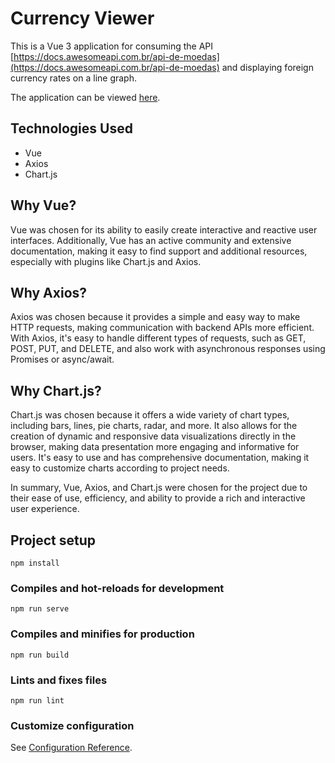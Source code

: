 # Currency Viewer

This is a Vue 3 application for consuming the API [https://docs.awesomeapi.com.br/api-de-moedas](https://docs.awesomeapi.com.br/api-de-moedas) and displaying foreign currency rates on a line graph.

The application can be viewed [here](https://currencyviewer.netlify.app/).

## Technologies Used

-   Vue
-   Axios
-   Chart.js

## Why Vue?

Vue was chosen for its ability to easily create interactive and reactive user interfaces. Additionally, Vue has an active community and extensive documentation, making it easy to find support and additional resources, especially with plugins like Chart.js and Axios.

## Why Axios?

Axios was chosen because it provides a simple and easy way to make HTTP requests, making communication with backend APIs more efficient. With Axios, it's easy to handle different types of requests, such as GET, POST, PUT, and DELETE, and also work with asynchronous responses using Promises or async/await.

## Why Chart.js?

Chart.js was chosen because it offers a wide variety of chart types, including bars, lines, pie charts, radar, and more. It also allows for the creation of dynamic and responsive data visualizations directly in the browser, making data presentation more engaging and informative for users. It's easy to use and has comprehensive documentation, making it easy to customize charts according to project needs.

In summary, Vue, Axios, and Chart.js were chosen for the project due to their ease of use, efficiency, and ability to provide a rich and interactive user experience.

## Project setup
```
npm install
```

### Compiles and hot-reloads for development
```
npm run serve
```

### Compiles and minifies for production
```
npm run build
```

### Lints and fixes files
```
npm run lint
```

### Customize configuration
See [Configuration Reference](https://cli.vuejs.org/config/).
